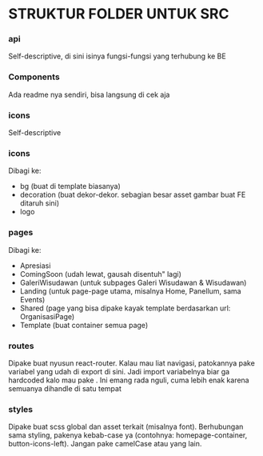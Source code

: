 # STRUKTUR FOLDER UNTUK SRC

### api

Self-descriptive, di sini isinya fungsi-fungsi yang terhubung ke BE

### Components

Ada readme nya sendiri, bisa langsung di cek aja

### icons

Self-descriptive

### icons

Dibagi ke:

- bg (buat di template biasanya)
- decoration (buat dekor-dekor. sebagian besar asset gambar buat FE ditaruh sini)
- logo

### pages

Dibagi ke:

- Apresiasi
- ComingSoon (udah lewat, gausah disentuh" lagi)
- GaleriWisudawan (untuk subpages Galeri Wisudawan & Wisudawan)
- Landing (untuk page-page utama, misalnya Home, Panellum, sama Events)
- Shared (page yang bisa dipake kayak template berdasarkan url: OrganisasiPage)
- Template (buat container semua page)

### routes

Dipake buat nyusun react-router. Kalau mau liat navigasi, patokannya pake variabel yang udah di export di sini. Jadi import variabelnya biar ga hardcoded kalo mau pake <Link to="">. Ini emang rada nguli, cuma lebih enak karena semuanya dihandle di satu tempat

### styles

Dipake buat scss global dan asset terkait (misalnya font). Berhubungan sama styling, pakenya kebab-case ya (contohnya: homepage-container, button-icons-left). Jangan pake camelCase atau yang lain.
